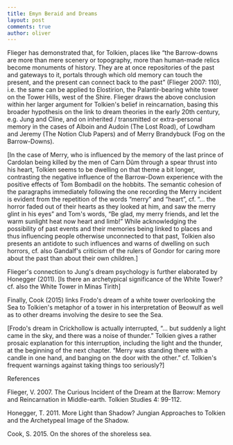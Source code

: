 ```yaml
---
title: Emyn Beraid and Dreams
layout: post
comments: true
author: oliver
---
```


Flieger has demonstrated that, for Tolkien, places like “the Barrow-downs are more than mere scenery or topography, more than human-made relics become monuments of history. They are at once repositories of the past and gateways to it, portals through which old memory can touch the present, and the present can connect back to the past” (Flieger 2007: 110), i.e. the same can be applied to Elostirion, the Palantir-bearing white tower on the Tower Hills, west of the Shire. Flieger draws the above conclusion within her larger argument for Tolkien's belief in reincarnation, basing this broader hypothesis on the link to dream theories in the early 20th century, e.g. Jung and Cline, and on inherited / transmitted or extra-personal memory in the cases of Alboin and Audoin (The Lost Road), of Lowdham and Jeremy (The Notion Club Papers) and of Merry Brandybuck (Fog on the Barrow-Downs).

<!--more-->

[In the case of Merry, who is influenced by the memory of the last prince of Cardolan being killed by the men of Carn Dûm through a spear thrust into his heart, Tolkien seems to be dwelling on that theme a bit longer, contrasting the negative influence of the Barrow-Down experience with the positive effects of Tom Bombadil on the hobbits. The semantic cohesion of the paragraphs immediately following the one recording the Merry incident is evident from the repetition of the words “merry” and “heart”, cf. “... the horror faded out of their hearts as they looked at him, and saw the merry glint in his eyes” and Tom's words, “Be glad, my merry friends, and let the warm sunlight heat now heart and limb!” While acknowledging the possibility of past events and their memories being linked to places and thus influencing people otherwise unconnected to that past, Tolkien also presents an antidote to such influences and warns of dwelling on such horrors, cf. also Gandalf's criticism of the rulers of Gondor for caring more about the past than about their own children.]

Flieger's connection to Jung's dream psychology is further elaborated by Honegger (2011). [Is there an archetypical significance of the White Tower? cf. also the White Tower in Minas Tirith]

Finally, Cook (2015) links Frodo's dream of a white tower overlooking the Sea to Tolkien's metaphor of a tower in his interpretation of Beowulf as well as to other dreams involving the desire to see the Sea.

[Frodo's dream in Crickhollow is actually interrupted, “... but suddenly a light came in the sky, and there was a noise of thunder.” Tolkien gives a rather prosaic explanation for this interruption, including the light and the thunder, at the beginning of the next chapter. “Merry was standing there with a candle in one hand, and banging on the door with the other.” cf. Tolkien's frequent warnings against taking things too seriously?]

References

Flieger, V. 2007. The Curious Incident of the Dream at the Barrow: Memory and Reincarnation in Middle-earth. Tolkien Studies 4: 99-112.

Honegger, T. 2011. More Light than Shadow? Jungian Approaches to Tolkien and the Archetypeal Image of the Shadow.

Cook, S. 2015. On the shores of the shoreless sea.
